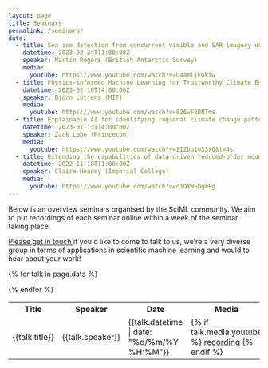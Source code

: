 ```yaml
---
layout: page
title: Seminars
permalink: /seminars/
data:
  - title: Sea ice detection from concurrent visible and SAR imagery using a convolutional neural network
    datetime: 2023-02-24T11:00:00Z
    speaker: Martin Rogers (British Antarctic Survey)
    media:
      youtube: https://www.youtube.com/watch?v=U4amljFGkiw
  - title: Physics-informed Machine Learning for Trustworthy Climate Emulators
    datetime: 2023-02-10T14:00:00Z
    speaker: Björn Lütjens (MIT)
    media:
      youtube: https://www.youtube.com/watch?v=826wF2DNTms
  - title: Explainable AI for identifying regional climate change patterns
    datetime: 2023-01-13T14:00:00Z
    speaker: Zack Labe (Princeton)
    media:
      youtube: https://www.youtube.com/watch?v=ZIZbu1o33xQ&t=4s
  - title: Extending the capabilities of data-driven reduced-order models to make predictions for unseen scenarios
    datetime: 2022-11-18T11:00:00Z
    speaker: Claire Heaney (Imperial College)
    media:
      youtube: https://www.youtube.com/watch?v=d1QXWSDgmEg
---
```


Below is an overview seminars organised by the SciML community. We aim to put
recordings of each seminar online within a week of the seminar taking place.

[Please get in touch <i class="fa fa-envelope"></i>](mailto://{{site.contact_email}}) if you'd like to come to
talk to us, we're a very diverse group in terms of applications in scientific
machine learning and would <i class="fa fa-heart"></i> to hear about your work!

<table>
<tr>
<th>Title</th>
<th>Speaker</th>
<th>Date</th>
<th>Media</th>
</tr>

{% for talk in page.data %}
<tr>
<td>{{talk.title}}</td>
<td>{{talk.speaker}}</td>
<td>{{talk.datetime | date: "%d/%m/%Y %H:%M"}}</td>
<td>
{% if talk.media.youtube %}
<a href="{{talk.media.youtube}}">recording</a>
{% endif %}
</td>
</tr>
{% endfor %}

</table>

